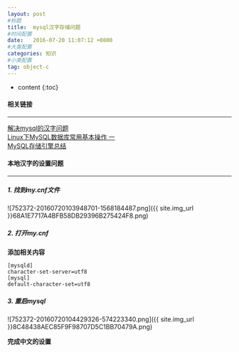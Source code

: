 ```yaml
---
layout: post
#标题
title:  mysql汉字存储问题
#时间配置
date:   2016-07-20 11:07:12 +0800
#大类配置
categories: 知识
#小类配置
tag: object-c
---
```


* content
{:toc}

#### 相关链接
---

<a href="http://www.2cto.com/database/201308/236961.html" target="_blank">解决mysql的汉字问题</a><br>
<a href="http://www.cnblogs.com/xdpxyxy/archive/2012/11/16/2773662.html" target="_blank">Linux下MySQL数据库常用基本操作 一</a><br>
<a href="http://www.jb51.net/article/55849.htm" target="_blank">MySQL存储引擎总结</a><br>

#### 本地汉字的设置问题
---

##### 1. 找到my.cnf文件

![752372-20160720103948701-1568184487.png]({{ site.img_url }}68A1E7717A4BFB58DB29396B275424F8.png)

##### 2. 打开my.cnf

**添加相关内容**

```
[mysqld]
character-set-server=utf8
[mysql]
default-character-set=utf8
```

##### 3. 重启mysql

![752372-20160720104429326-574223340.png]({{ site.img_url }}8C48438AEC85F9F98707D5C1BB70479A.png)

**完成中文的设置**